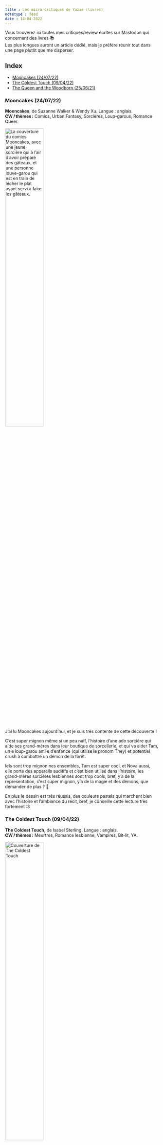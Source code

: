 ```yaml
---
title : Les micro-critiques de Yazae (livres)
notetype : feed
date : 14-04-2022
---
```

Vous trouverez ici toutes mes critiques/review écrites sur Mastodon qui concernent des livres 📚  
Les plus longues auront un article dédié, mais je préfère réunir tout dans une page plutôt que me disperser.

## Index
<!-- TOC titleSize:2 tabSpaces:2 depthFrom:1 depthTo:3 withLinks:1 updateOnSave:1 orderedList:0 skip:1 title:0 charForUnorderedList:* -->
* [Mooncakes (24/07/22)](#mooncakes-240722)
* [The Coldest Touch (09/04/22)](#the-coldest-touch-090422)
* [The Queen and the Woodborn (25/06/21)](#the-queen-and-the-woodborn-250621)
<!-- /TOC -->

### Mooncakes (24/07/22)
**Mooncakes**, de Suzanne Walker & Wendy Xu.  Langue : anglais.  
**CW / thèmes :** Comics, Urban Fantasy, Sorcières, Loup-garous, Romance Queer.

<img src="../assets/img/critiques/mooncakes_cover.jpg" alt="La couverture du comics Mooncakes, avec une jeune sorcière qui à l’air d’avoir préparé des gâteaux, et une personne louve-garou qui est en train de lécher le plat ayant servi à faire les gâteaux." width="50%"/>

J’ai lu Mooncakes aujourd’hui, et je suis très contente de cette découverte !

C’est super mignon même si un peu naïf, l’histoire d’une ado sorcière qui aide ses grand-mères dans leur boutique de sorcellerie, et qui va aider Tam, un·e loup-garou ami·e d’enfance (qui utilise le pronom They) et potentiel crush à combattre un démon de la forêt.

Iels sont trop mignon·nes ensembles, Tam est super cool, et Nova aussi, elle porte des appareils auditifs et c’est bien utilisé dans l’histoire, les grand-mères sorcières lesbiennes sont trop cools, bref, y’a de la representation, c’est super mignon, y’a de la magie et des démons, que demander de plus ? 🥰

En plus le dessin est très réussis, des couleurs pastels qui marchent bien avec l’histoire et l’ambiance du récit, bref, je conseille cette lecture très fortement :3

### The Coldest Touch (09/04/22)
**The Coldest Touch**, de Isabel Sterling. Langue : anglais.  
**CW / thèmes :** Meurtres, Romance lesbienne, Vampires, Bit-lit, YA.

<img src="../assets/img/critiques/the-coldest-touch_cover.jpg" alt="Couverture de The Coldest Touch" width="50%"/>

J'ai terminé The Coldest Touch, et j'avoue que je suis déçue, un manque de cohérence du début à la fin, des enjeux beaucoup trop importants pour des ados immatures as fuck (surtout Claire, insupportable), des fils d'intrigue non résolus comme si on les avait oubliés, bref c'était vraiment pas terrible, j'ai lu des fanfics/bouquins amateurs mieux écris.

On parle d'un 'twilight lesbien' sur Goodread mais la vérité c'est que Twilight est bien mieux écris en comparaison !🤷‍♀️

J'ai pas réussi à croire à l'univers posé, et ça m'arrive rarement dans mes lectures... Pourtant y'a un personnage trop cool qui utilise le pronom They, c'est bien une romance lesbienne avec des vampire, mais voilà, je ne le conseille pas ^^'

### The Queen and the Woodborn (25/06/21)
**The Queen and the Woodborn**, de Shiniez. Langue : anglais.  
**CW / thèmes :** Webtoon, Fantasy médiévale, Romance lesbienne.

<img src="../assets/img/critiques/the-queen-and-the-woodborn_cover.jpg" alt="Couverture de The Queen and the Woodborn" width="40%"/>

Bonjour, je ne vous ai pas encore parlé de The Queen and the Woodborn, une des nouvelles œuvre de Shiniez (Sunstone)?

On est dans une fantasy médiévale assez classique : c'est l'histoire d'une reine et d'une mère, qui, pour sauver son fils va s'aventurer dans une forêt mythique et interdite, quitte à mettre en danger son âme. Elle y rencontre une (très belle) sorcière, qui va lui sauver la mise, mais qui attends peut-être quelque chose d'elle en retour...

Le début d'une romance tragique ? quelque chose de plus léger ? de plus épique ? Aucune idée ! L'histoire ne fait pour le moment que 5 chapitres et l'auteur prends beaucoup de temps sur le rythme de sorties.

Mais, comme d'hab, de très beaux dessins, des personnage bien écris, une narration un poil trop verbeuse, en tout cas les ingrédient sont là et la potion semble fonctionner :)

Tout comme Sunstone, on semble se diriger vers une romance lesbienne,  écrite donc par un mec cis, mais si c'est du niveau de cette dernière, je signe !!

Pour le moment, ça n'existe qu'en anglais, sur Webtoon, mais ça vaut déjà le coup (ce dernier chapitre 😍)

[Vous pouvez le lire sur Webtoon ici.](https://www.webtoons.com/en/challenge/the-queen-and-the-woodborn/list?title_no=502306)

-----

Édité le 24-07-22.   
Tags : Livres
